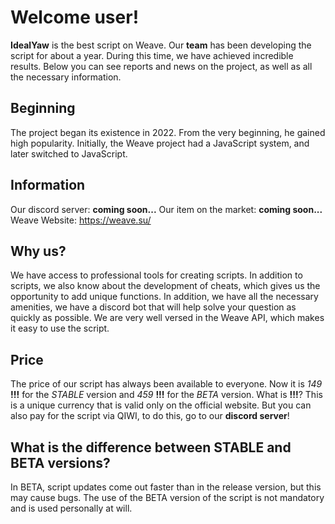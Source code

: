 # Welcome user!
**IdealYaw** is the best script on Weave. Our **team** has been developing the script for about a year. During this time, we have achieved incredible results. Below you can see reports and news on the project, as well as all the necessary information.

## Beginning
The project began its existence in 2022. From the very beginning, he gained high popularity.
Initially, the Weave project had a JavaScript system, and later switched to JavaScript.

## Information
Our discord server: **coming soon...**
Our item on the market: **coming soon...**
Weave Website: https://weave.su/

## Why us?
We have access to professional tools for creating scripts. In addition to scripts, we also know about the development of cheats, which gives us the opportunity to add unique functions.
In addition, we have all the necessary amenities, we have a discord bot that will help solve your question as quickly as possible.
We are very well versed in the Weave API, which makes it easy to use the script.

## Price
The price of our script has always been available to everyone.
Now it is *149* **!!!** for the *STABLE* version and *459* **!!!** for the *BETA* version.
What is **!!!**? This is a unique currency that is valid only on the official website.
But you can also pay for the script via QIWI, to do this, go to our **discord server**!

## What is the difference between STABLE and BETA versions?
In BETA, script updates come out faster than in the release version, but this may cause bugs.
The use of the BETA version of the script is not mandatory and is used personally at will.
